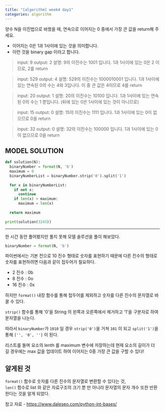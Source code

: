 ```yaml
---
title: "[algorithm] week4 day1"
categories: algorithm
---
```

양수 N을 이진법으로 바꿨을 때, 연속으로 이어지는 0 중에서 가장 큰 값을 return해 주세요.

* 이어지는 0은 1과 1사이에 있는 것을 의미합니다.
* 이런 것을 binary gap 이라고 합니다.

>input: 9
output: 2
설명: 9의 이진수는 1001 입니다. 
1과 1사이에 있는 0은 2 이므로, 2를 return

>input: 529
output: 4
설명: 529의 이진수는 1000010001 입니다. 
1과 1사이에 있는 연속된 0의 수는 4와 3입니다.
이 중 큰 값은 4이므로 4를 return

>input: 20
output: 1
설명: 20의 이진수는 10100 입니다. 
1과 1사이에 있는 연속된 0의 수는 1 뿐입니다.
(뒤에 있는 0은 1사이에 있는 것이 아니므로)

>input: 15
output: 0
설명: 15의 이진수는 1111 입니다. 
1과 1사이에 있는 0이 없으므로 0을 return

>input: 32
output: 0
설명: 32의 이진수는 100000 입니다. 
1과 1사이에 있는 0이 없으므로 0을 return

## MODEL SOLUTION
```py
def solution(N):
  binaryNumber = format(N, 'b')
  maximum = 0
  binaryNumberList = binaryNumber.strip('0').split('1')
  
  for x in binaryNumberList:
    if not x:
      continue
    if len(x) > maximum:
      maximum = len(x)
      
  return maximum
  
print(solution(3243))
```
---
한 시간 동안 풀어봤지만 풀지 못해 모델 솔루션을 풀이 해보았다. 

```py
binaryNumber = format(N, 'b')
```
파이썬에서는 기본 전으로 10 진수 형태로 숫자를 표현하기 때문에 다른 진수의 형태로 숫자를 표현하려면 다음과 같이 접두어가 필요하다. 
+ 2 진수 : 0b
+ 8 진수 : 0o
+ 16 진수 : 0x

하지만 ```format()``` 내장 함수를 통해 접두어를 제외하고 숫자를 다른 진수의 문자열로 바꿀 수 있다. 

```strip()``` 함수를 통해 '0'을 String 의 왼쪽과 오른쪽에서 제거하고 '1'을 구분자로 하여 문자열을 나눈다. 

따라서 ```binaryNumber```가 ```1010``` 일 경우 ```strip('0')```을 거쳐 ```101``` 이 되고 ```split('1')```을 통해 ```['', '0', '']``` 이 된다. 

리스트를 돌며 요소의 lenth 를 maximum 변수에 저장하는데 현재 요소의 길이가 더 길 경우에는 max 값을 업데이트 하여 이어지는 0중 가장 큰 값을 구할 수 있다!

## 알게된 것
```format()``` 함수로 숫자를 다른 진수의 문자열로 변환할 수 있다는 것,  
```len()``` 함수로 list 와 같은 자료구조의 크기 뿐 만 아니라 문자열의 문자 개수 또한 반환한다는 것을 알게 되었다. 

참고 자료 - https://www.daleseo.com/python-int-bases/